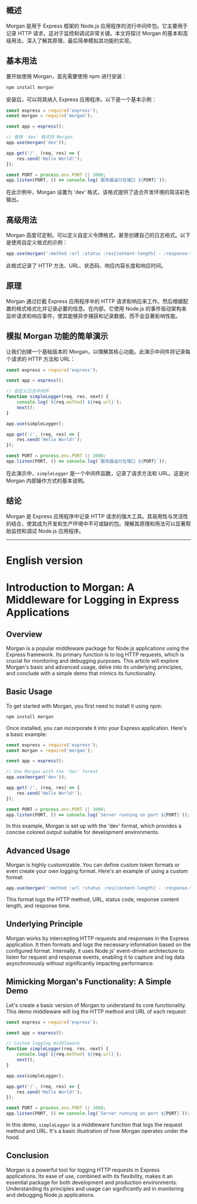 ## 概述
Morgan 是用于 Express 框架的 Node.js 应用程序的流行中间件包。它主要用于记录 HTTP 请求，这对于监控和调试非常关键。本文将探讨 Morgan 的基本和高级用法，深入了解其原理，最后简单模拟其功能的实现。

## 基本用法
要开始使用 Morgan，首先需要使用 npm 进行安装：

```bash
npm install morgan
```

安装后，可以将其纳入 Express 应用程序。以下是一个基本示例：

```javascript
const express = require('express');
const morgan = require('morgan');

const app = express();

// 使用 'dev' 格式的 Morgan
app.use(morgan('dev'));

app.get('/', (req, res) => {
    res.send('Hello World!');
});

const PORT = process.env.PORT || 3000;
app.listen(PORT, () => console.log(`服务器运行在端口 ${PORT}`));
```

在此示例中，Morgan 设置为 'dev' 格式，该格式提供了适合开发环境的简洁彩色输出。

## 高级用法
Morgan 高度可定制。可以定义自定义令牌格式，甚至创建自己的日志格式。以下是使用自定义格式的示例：

```javascript
app.use(morgan(':method :url :status :res[content-length] - :response-time ms'));
```

此格式记录了 HTTP 方法、URL、状态码、响应内容长度和响应时间。

## 原理
Morgan 通过拦截 Express 应用程序中的 HTTP 请求和响应来工作。然后根据配置的格式格式化并记录必要的信息。在内部，它使用 Node.js 的事件驱动架构来监听请求和响应事件，使其能够异步捕获和记录数据，而不会显著影响性能。

## 模拟 Morgan 功能的简单演示
让我们创建一个基础版本的 Morgan，以理解其核心功能。此演示中间件将记录每个请求的 HTTP 方法和 URL：

```javascript
const express = require('express');

const app = express();

// 自定义日志中间件
function simpleLogger(req, res, next) {
    console.log(`${req.method} ${req.url}`);
    next();
}

app.use(simpleLogger);

app.get('/', (req, res) => {
    res.send('Hello World!');
});

const PORT = process.env.PORT || 3000;
app.listen(PORT, () => console.log(`服务器运行在端口 ${PORT}`));
```

在此演示中，`simpleLogger` 是一个中间件函数，记录了请求方法和 URL。这是对 Morgan 内部操作方式的基本说明。

## 结论
Morgan 是 Express 应用程序中记录 HTTP 请求的强大工具。其易用性与灵活性的结合，使其成为开发和生产环境中不可或缺的包。理解其原理和用法可以显著帮助监控和调试 Node.js 应用程序。

--- 

# English version
# Introduction to Morgan: A Middleware for Logging in Express Applications

## Overview
Morgan is a popular middleware package for Node.js applications using the Express framework. Its primary function is to log HTTP requests, which is crucial for monitoring and debugging purposes. This article will explore Morgan's basic and advanced usage, delve into its underlying principles, and conclude with a simple demo that mimics its functionality.

## Basic Usage
To get started with Morgan, you first need to install it using npm:

```bash
npm install morgan
```

Once installed, you can incorporate it into your Express application. Here's a basic example:

```javascript
const express = require('express');
const morgan = require('morgan');

const app = express();

// Use Morgan with the 'dev' format
app.use(morgan('dev'));

app.get('/', (req, res) => {
    res.send('Hello World!');
});

const PORT = process.env.PORT || 3000;
app.listen(PORT, () => console.log(`Server running on port ${PORT}`));
```

In this example, Morgan is set up with the 'dev' format, which provides a concise colored output suitable for development environments.

## Advanced Usage
Morgan is highly customizable. You can define custom token formats or even create your own logging format. Here's an example of using a custom format:

```javascript
app.use(morgan(':method :url :status :res[content-length] - :response-time ms'));
```

This format logs the HTTP method, URL, status code, response content length, and response time.

## Underlying Principle
Morgan works by intercepting HTTP requests and responses in the Express application. It then formats and logs the necessary information based on the configured format. Internally, it uses Node.js' event-driven architecture to listen for request and response events, enabling it to capture and log data asynchronously without significantly impacting performance.

## Mimicking Morgan's Functionality: A Simple Demo
Let's create a basic version of Morgan to understand its core functionality. This demo middleware will log the HTTP method and URL of each request:

```javascript
const express = require('express');

const app = express();

// Custom logging middleware
function simpleLogger(req, res, next) {
    console.log(`${req.method} ${req.url}`);
    next();
}

app.use(simpleLogger);

app.get('/', (req, res) => {
    res.send('Hello World!');
});

const PORT = process.env.PORT || 3000;
app.listen(PORT, () => console.log(`Server running on port ${PORT}`));
```

In this demo, `simpleLogger` is a middleware function that logs the request method and URL. It's a basic illustration of how Morgan operates under the hood.

## Conclusion
Morgan is a powerful tool for logging HTTP requests in Express applications. Its ease of use, combined with its flexibility, makes it an essential package for both development and production environments. Understanding its principles and usage can significantly aid in monitoring and debugging Node.js applications.